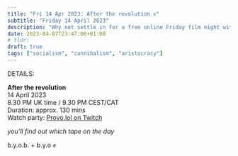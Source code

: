 ```yaml
---
title: "Fri 14 Apr 2023: After the revolution ✊"
subtitle: "Friday 14 April 2023"
description: "Why not settle in for a free online Friday film night with your chums at provolol? No Netflix, just chill. Bring strangers, acquaintances, and any snacks you like. See you there :3"
date: 2023-04-07T23:47:00+01:00
# tldr: 
draft: true
tags: ["socialism", "cannibalism", "aristocracy"]
---
```


<!-- ![Flyer of the after the revolution film night](/images/.jpeg) -->

DETAILS:

**After the revolution**   
14 April 2023  
8.30 PM UK time / 9.30 PM CEST/CAT  
Duration: approx. 130 mins  
Watch party: [Provo.lol on Twitch](https://www.twitch.tv/provolol)

*you'll find out which tape on the day* 

b.y.o.b. + b.y.o ✊
